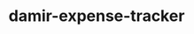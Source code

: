 # damir-expense-tracker

<!DOCTYPE html>
<html lang="en">
<head>
    <meta charset="UTF-8">
    <meta name="viewport" content="width=device-width, initial-scale=1.0">
    <title>Personal Finance & Meal Cost Tracker</title>
    <style>
        * {
            margin: 0;
            padding: 0;
            box-sizing: border-box;
        }
        
        body {
            font-family: -apple-system, BlinkMacSystemFont, 'Segoe UI', Roboto, sans-serif;
            background: linear-gradient(135deg, #667eea 0%, #764ba2 100%);
            min-height: 100vh;
            padding: 20px;
        }
        
        .container {
            max-width: 1400px;
            margin: 0 auto;
            background: rgba(255, 255, 255, 0.95);
            border-radius: 20px;
            box-shadow: 0 20px 40px rgba(0,0,0,0.1);
            padding: 30px;
        }
        
        .header {
            text-align: center;
            margin-bottom: 40px;
        }
        
        .header h1 {
            color: #2d3748;
            font-size: 2.5rem;
            margin-bottom: 10px;
            font-weight: 700;
        }
        
        .header p {
            color: #718096;
            font-size: 1.1rem;
        }
        
        .month-selector {
            background: white;
            padding: 20px;
            border-radius: 15px;
            margin-bottom: 30px;
            text-align: center;
            box-shadow: 0 5px 15px rgba(0,0,0,0.08);
        }
        
        .month-selector select {
            padding: 12px 20px;
            border: 2px solid #e2e8f0;
            border-radius: 8px;
            font-size: 1.1rem;
            font-weight: 600;
            background: white;
            cursor: pointer;
            min-width: 200px;
        }
        
        .month-selector select:focus {
            outline: none;
            border-color: #667eea;
        }
        
        .month-label {
            margin-right: 15px;
            font-weight: 600;
            color: #2d3748;
            font-size: 1.1rem;
        }
        
        .tabs {
            display: flex;
            background: #f7fafc;
            border-radius: 15px;
            margin-bottom: 30px;
            overflow: hidden;
        }
        
        .tab {
            flex: 1;
            padding: 15px 20px;
            background: transparent;
            border: none;
            cursor: pointer;
            font-weight: 600;
            transition: all 0.3s ease;
            color: #4a5568;
        }
        
        .tab.active {
            background: #667eea;
            color: white;
        }
        
        .tab-content {
            display: none;
        }
        
        .tab-content.active {
            display: block;
        }
        
        .form-section {
            background: #f8f9fa;
            padding: 25px;
            border-radius: 15px;
            margin-bottom: 30px;
        }
        
        .form-section h3 {
            color: #2d3748;
            margin-bottom: 20px;
            font-size: 1.4rem;
        }
        
        .form-row {
            display: grid;
            grid-template-columns: repeat(auto-fit, minmax(200px, 1fr));
            gap: 15px;
            margin-bottom: 15px;
        }
        
        .input-group {
            display: flex;
            flex-direction: column;
        }
        
        .input-group label {
            margin-bottom: 5px;
            font-weight: 600;
            color: #4a5568;
            font-size: 0.9rem;
        }
        
        .input-group input, .input-group select {
            padding: 12px;
            border: 2px solid #e2e8f0;
            border-radius: 8px;
            font-size: 1rem;
            transition: border-color 0.3s ease;
        }
        
        .input-group input:focus, .input-group select:focus {
            outline: none;
            border-color: #667eea;
        }
        
        .btn {
            background: linear-gradient(135deg, #667eea, #764ba2);
            color: white;
            border: none;
            padding: 12px 24px;
            border-radius: 8px;
            cursor: pointer;
            font-weight: 600;
            transition: transform 0.2s ease;
        }
        
        .btn:hover {
            transform: translateY(-2px);
        }
        
        .btn-danger {
            background: #e53e3e;
        }
        
        .table-container {
            overflow-x: auto;
            background: white;
            border-radius: 15px;
            box-shadow: 0 5px 15px rgba(0,0,0,0.08);
        }
        
        table {
            width: 100%;
            border-collapse: collapse;
        }
        
        th, td {
            padding: 12px;
            text-align: left;
            border-bottom: 1px solid #e2e8f0;
        }
        
        th {
            background: #f7fafc;
            font-weight: 600;
            color: #2d3748;
        }
        
        .stats-grid {
            display: grid;
            grid-template-columns: repeat(auto-fit, minmax(250px, 1fr));
            gap: 20px;
            margin-bottom: 30px;
        }
        
        .stat-card {
            background: linear-gradient(135deg, #4c51bf, #667eea);
            color: white;
            padding: 25px;
            border-radius: 15px;
            text-align: center;
        }
        
        .stat-value {
            font-size: 2rem;
            font-weight: 700;
            margin-bottom: 5px;
        }
        
        .stat-label {
            font-size: 0.9rem;
            opacity: 0.9;
        }
        
        .ingredient-item {
            background: white;
            padding: 15px;
            border-radius: 10px;
            margin-bottom: 10px;
            border: 1px solid #e2e8f0;
            display: flex;
            justify-content: space-between;
            align-items: center;
        }
        
        .delete-btn {
            background: #e53e3e;
            color: white;
            border: none;
            padding: 6px 12px;
            border-radius: 5px;
            cursor: pointer;
            font-size: 0.8rem;
        }
        
        .meal-cost {
            background: #48bb78;
            color: white;
            padding: 10px 20px;
            border-radius: 8px;
            font-weight: 600;
            font-size: 1.1rem;
            margin-top: 15px;
            text-align: center;
        }
    </style>
</head>
<body>
    <div class="container">
        <div class="header">
            <h1>💰 Finance Master</h1>
            <p>Track every cent, master every meal, control every expense</p>
        </div>
        
        <div class="month-selector">
            <span class="month-label">Viewing Month:</span>
            <select id="monthSelector" onchange="changeMonth()">
                <option value="2025-09">September 2025</option>
                <option value="2025-10">October 2025</option>
                <option value="2025-11">November 2025</option>
                <option value="2025-12">December 2025</option>
                <option value="2026-01">January 2026</option>
                <option value="2026-02">February 2026</option>
                <option value="2026-03">March 2026</option>
                <option value="2026-04">April 2026</option>
                <option value="2026-05">May 2026</option>
                <option value="2026-06">June 2026</option>
                <option value="2026-07">July 2026</option>
                <option value="2026-08">August 2026</option>
            </select>
        </div>
        
        <div class="tabs">
            <button class="tab active" onclick="switchTab('overview')">Overview</button>
            <button class="tab" onclick="switchTab('groceries')">Grocery Inventory</button>
            <button class="tab" onclick="switchTab('meals')">Meal Cost Calculator</button>
            <button class="tab" onclick="switchTab('expenses')">All Expenses</button>
        </div>
        
        <!-- OVERVIEW TAB -->
        <div id="overview" class="tab-content active">
            <div class="stats-grid">
                <div class="stat-card">
                    <div class="stat-value" id="totalSpent">€0.00</div>
                    <div class="stat-label">Total Spent This Month</div>
                </div>
                <div class="stat-card">
                    <div class="stat-value" id="avgMealCost">€0.00</div>
                    <div class="stat-label">Average Meal Cost</div>
                </div>
                <div class="stat-card">
                    <div class="stat-value" id="groceryValue">€0.00</div>
                    <div class="stat-label">Current Grocery Inventory Value</div>
                </div>
                <div class="stat-card">
                    <div class="stat-value" id="dailyAvg">€0.00</div>
                    <div class="stat-label">Daily Average Spending</div>
                </div>
            </div>
        </div>
        
        <!-- GROCERY INVENTORY TAB -->
        <div id="groceries" class="tab-content">
            <div class="form-section">
                <h3>Add Grocery Item</h3>
                <div class="form-row">
                    <div class="input-group">
                        <label>Product Name</label>
                        <input type="text" id="productName" placeholder="e.g., Bread">
                    </div>
                    <div class="input-group">
                        <label>Total Price (€)</label>
                        <input type="number" id="productPrice" step="0.01" placeholder="2.50">
                    </div>
                    <div class="input-group">
                        <label>Total Quantity</label>
                        <input type="number" id="productQuantity" step="0.01" placeholder="500">
                    </div>
                    <div class="input-group">
                        <label>Unit</label>
                        <select id="productUnit">
                            <option value="g">grams (g)</option>
                            <option value="ml">milliliters (ml)</option>
                            <option value="pieces">pieces</option>
                            <option value="kg">kilograms (kg)</option>
                            <option value="l">liters (l)</option>
                        </select>
                    </div>
                </div>
                <button class="btn" onclick="addGroceryItem()">Add Item</button>
            </div>
            
            <div class="table-container">
                <table>
                    <thead>
                        <tr>
                            <th>Product</th>
                            <th>Total Price</th>
                            <th>Quantity</th>
                            <th>Unit</th>
                            <th>Price per Unit</th>
                            <th>Remaining</th>
                            <th>Value Left</th>
                            <th>Actions</th>
                        </tr>
                    </thead>
                    <tbody id="groceryTable">
                    </tbody>
                </table>
            </div>
        </div>
        
        <!-- MEAL CALCULATOR TAB -->
        <div id="meals" class="tab-content">
            <div class="form-section">
                <h3>Calculate Meal Cost</h3>
                <div class="form-row">
                    <div class="input-group">
                        <label>Meal Name</label>
                        <input type="text" id="mealName" placeholder="e.g., Breakfast, Lunch">
                    </div>
                </div>
                
                <h4 style="margin: 20px 0 15px 0; color: #2d3748;">Select Ingredients:</h4>
                <div id="ingredientSelector"></div>
                
                <div id="selectedIngredients"></div>
                
                <div class="meal-cost" id="mealCostDisplay" style="display: none;">
                    Total Meal Cost: €0.00
                </div>
                
                <button class="btn" onclick="saveMeal()" style="margin-top: 15px;">Save Meal</button>
            </div>
            
            <div class="table-container">
                <h3 style="margin-bottom: 15px; color: #2d3748;">Meal History</h3>
                <table>
                    <thead>
                        <tr>
                            <th>Date</th>
                            <th>Meal Name</th>
                            <th>Ingredients</th>
                            <th>Total Cost</th>
                            <th>Actions</th>
                        </tr>
                    </thead>
                    <tbody id="mealHistory">
                    </tbody>
                </table>
            </div>
        </div>
        
        <!-- ALL EXPENSES TAB -->
        <div id="expenses" class="tab-content">
            <div class="form-section">
                <h3>Add Other Expense</h3>
                <div class="form-row">
                    <div class="input-group">
                        <label>Description</label>
                        <input type="text" id="expenseDesc" placeholder="e.g., Transport, Utilities">
                    </div>
                    <div class="input-group">
                        <label>Amount (€)</label>
                        <input type="number" id="expenseAmount" step="0.01" placeholder="15.00">
                    </div>
                    <div class="input-group">
                        <label>Category</label>
                        <select id="expenseCategory">
                            <option value="Food">Food</option>
                            <option value="Transport">Transport</option>
                            <option value="Utilities">Utilities</option>
                            <option value="Entertainment">Entertainment</option>
                            <option value="Health">Health</option>
                            <option value="Other">Other</option>
                        </select>
                    </div>
                </div>
                <button class="btn" onclick="addExpense()">Add Expense</button>
            </div>
            
            <div class="table-container">
                <table>
                    <thead>
                        <tr>
                            <th>Date</th>
                            <th>Description</th>
                            <th>Category</th>
                            <th>Amount</th>
                            <th>Actions</th>
                        </tr>
                    </thead>
                    <tbody id="expenseTable">
                    </tbody>
                </table>
            </div>
        </div>
    </div>

    <script>
        // Data storage with localStorage persistence and monthly filtering
        let currentMonth = '2025-09'; // Default to September 2025
        let allGroceryItems = JSON.parse(localStorage.getItem('allGroceryItems') || '[]');
        let allMeals = JSON.parse(localStorage.getItem('allMeals') || '[]');
        let allExpenses = JSON.parse(localStorage.getItem('allExpenses') || '[]');
        let selectedIngredients = [];

        // Filtered data for current month
        let groceryItems = [];
        let meals = [];
        let expenses = [];

        // Save data to localStorage
        function saveData() {
            localStorage.setItem('allGroceryItems', JSON.stringify(allGroceryItems));
            localStorage.setItem('allMeals', JSON.stringify(allMeals));
            localStorage.setItem('allExpenses', JSON.stringify(allExpenses));
        }

        // Get current month string
        function getCurrentMonthString() {
            return currentMonth;
        }

        // Filter data by current month
        function filterDataByMonth() {
            groceryItems = allGroceryItems.filter(item => item.month === currentMonth);
            meals = allMeals.filter(meal => meal.month === currentMonth);
            expenses = allExpenses.filter(expense => expense.month === currentMonth);
        }

        // Change month functionality
        function changeMonth() {
            currentMonth = document.getElementById('monthSelector').value;
            filterDataByMonth();
            updateAllDisplays();
        }

        // Tab switching
        function switchTab(tabName) {
            document.querySelectorAll('.tab').forEach(tab => tab.classList.remove('active'));
            document.querySelectorAll('.tab-content').forEach(content => content.classList.remove('active'));
            
            event.target.classList.add('active');
            document.getElementById(tabName).classList.add('active');
            
            if (tabName === 'meals') {
                updateIngredientSelector();
            }
            if (tabName === 'overview') {
                updateOverview();
            }
        }

        // Grocery management
        function addGroceryItem() {
            const name = document.getElementById('productName').value;
            const price = parseFloat(document.getElementById('productPrice').value);
            const quantity = parseFloat(document.getElementById('productQuantity').value);
            const unit = document.getElementById('productUnit').value;
            
            if (!name || !price || !quantity) {
                alert('Please fill all fields');
                return;
            }
            
            const item = {
                id: Date.now(),
                name,
                totalPrice: price,
                totalQuantity: quantity,
                unit,
                pricePerUnit: price / quantity,
                remaining: quantity,
                dateAdded: new Date().toLocaleDateString(),
                month: currentMonth
            };
            
            allGroceryItems.push(item);
            groceryItems.push(item);
            saveData();
            
            // Clear form
            document.getElementById('productName').value = '';
            document.getElementById('productPrice').value = '';
            document.getElementById('productQuantity').value = '';
            
            updateGroceryTable();
            updateOverview();
        }

        function updateGroceryTable() {
            const tbody = document.getElementById('groceryTable');
            tbody.innerHTML = '';
            
            groceryItems.forEach(item => {
                const valueLeft = (item.remaining / item.totalQuantity) * item.totalPrice;
                const row = tbody.insertRow();
                row.innerHTML = `
                    <td>${item.name}</td>
                    <td>€${item.totalPrice.toFixed(2)}</td>
                    <td>${item.totalQuantity} ${item.unit}</td>
                    <td>${item.unit}</td>
                    <td>€${item.pricePerUnit.toFixed(4)}</td>
                    <td>${item.remaining.toFixed(2)} ${item.unit}</td>
                    <td>€${valueLeft.toFixed(2)}</td>
                    <td><button class="delete-btn" onclick="deleteGroceryItem(${item.id})">Delete</button></td>
                `;
            });
        }

        function deleteGroceryItem(id) {
            allGroceryItems = allGroceryItems.filter(item => item.id !== id);
            groceryItems = groceryItems.filter(item => item.id !== id);
            saveData();
            updateGroceryTable();
            updateOverview();
        }

        // Meal cost calculation
        function updateIngredientSelector() {
            const selector = document.getElementById('ingredientSelector');
            selector.innerHTML = '';
            
            if (groceryItems.length === 0) {
                selector.innerHTML = '<p style="color: #718096;">Add grocery items first to calculate meal costs</p>';
                return;
            }
            
            groceryItems.forEach(item => {
                if (item.remaining > 0) {
                    const div = document.createElement('div');
                    div.className = 'ingredient-item';
                    div.innerHTML = `
                        <span>${item.name} (${item.remaining.toFixed(2)} ${item.unit} available - €${item.pricePerUnit.toFixed(4)}/${item.unit})</span>
                        <button class="btn" onclick="addIngredientToMeal(${item.id})">Add to Meal</button>
                    `;
                    selector.appendChild(div);
                }
            });
        }

        function addIngredientToMeal(itemId) {
            const item = allGroceryItems.find(g => g.id === itemId);
            const quantity = prompt(`How much ${item.name} did you use? (in ${item.unit})`);
            
            if (!quantity || quantity <= 0) return;
            
            const usedQuantity = parseFloat(quantity);
            if (usedQuantity > item.remaining) {
                alert(`You only have ${item.remaining} ${item.unit} remaining!`);
                return;
            }
            
            const cost = usedQuantity * item.pricePerUnit;
            
            selectedIngredients.push({
                name: item.name,
                quantity: usedQuantity,
                unit: item.unit,
                cost: cost,
                itemId: itemId
            });
            
            updateSelectedIngredients();
            calculateMealCost();
        }

        function updateSelectedIngredients() {
            const container = document.getElementById('selectedIngredients');
            container.innerHTML = '<h4 style="margin: 15px 0; color: #2d3748;">Meal Ingredients:</h4>';
            
            selectedIngredients.forEach((ing, index) => {
                const div = document.createElement('div');
                div.className = 'ingredient-item';
                div.innerHTML = `
                    <span>${ing.name}: ${ing.quantity} ${ing.unit} - €${ing.cost.toFixed(3)}</span>
                    <button class="delete-btn" onclick="removeIngredient(${index})">Remove</button>
                `;
                container.appendChild(div);
            });
        }

        function removeIngredient(index) {
            selectedIngredients.splice(index, 1);
            updateSelectedIngredients();
            calculateMealCost();
        }

        function calculateMealCost() {
            const total = selectedIngredients.reduce((sum, ing) => sum + ing.cost, 0);
            const display = document.getElementById('mealCostDisplay');
            display.textContent = `Total Meal Cost: €${total.toFixed(3)}`;
            display.style.display = total > 0 ? 'block' : 'none';
        }

        function saveMeal() {
            const mealName = document.getElementById('mealName').value;
            if (!mealName || selectedIngredients.length === 0) {
                alert('Please enter meal name and add ingredients');
                return;
            }
            
            const totalCost = selectedIngredients.reduce((sum, ing) => sum + ing.cost, 0);
            
            // Update remaining quantities in grocery items
            selectedIngredients.forEach(ing => {
                const item = allGroceryItems.find(g => g.id === ing.itemId);
                if (item) {
                    item.remaining -= ing.quantity;
                }
            });
            
            const meal = {
                id: Date.now(),
                name: mealName,
                ingredients: [...selectedIngredients],
                totalCost: totalCost,
                date: new Date().toLocaleDateString(),
                month: currentMonth
            };
            
            allMeals.push(meal);
            meals.push(meal);
            saveData();
            
            // Clear form
            document.getElementById('mealName').value = '';
            selectedIngredients = [];
            updateSelectedIngredients();
            calculateMealCost();
            updateMealHistory();
            updateGroceryTable();
            updateOverview();
            
            alert(`Meal "${mealName}" saved! Cost: €${totalCost.toFixed(3)}`);
        }

        function updateMealHistory() {
            const tbody = document.getElementById('mealHistory');
            tbody.innerHTML = '';
            
            meals.slice().reverse().forEach(meal => {
                const row = tbody.insertRow();
                const ingredientsList = meal.ingredients.map(ing => 
                    `${ing.name} (${ing.quantity}${ing.unit})`
                ).join(', ');
                
                row.innerHTML = `
                    <td>${meal.date}</td>
                    <td>${meal.name}</td>
                    <td>${ingredientsList}</td>
                    <td>€${meal.totalCost.toFixed(3)}</td>
                    <td><button class="delete-btn" onclick="deleteMeal(${meal.id})">Delete</button></td>
                `;
            });
        }

        function deleteMeal(id) {
            allMeals = allMeals.filter(meal => meal.id !== id);
            meals = meals.filter(meal => meal.id !== id);
            saveData();
            updateMealHistory();
            updateOverview();
        }

        // Other expenses
        function addExpense() {
            const desc = document.getElementById('expenseDesc').value;
            const amount = parseFloat(document.getElementById('expenseAmount').value);
            const category = document.getElementById('expenseCategory').value;
            
            if (!desc || !amount) {
                alert('Please fill all fields');
                return;
            }
            
            const expense = {
                id: Date.now(),
                description: desc,
                amount: amount,
                category: category,
                date: new Date().toLocaleDateString(),
                month: currentMonth
            };
            
            allExpenses.push(expense);
            expenses.push(expense);
            saveData();
            
            // Clear form
            document.getElementById('expenseDesc').value = '';
            document.getElementById('expenseAmount').value = '';
            
            updateExpenseTable();
            updateOverview();
        }

        function updateExpenseTable() {
            const tbody = document.getElementById('expenseTable');
            tbody.innerHTML = '';
            
            expenses.slice().reverse().forEach(expense => {
                const row = tbody.insertRow();
                row.innerHTML = `
                    <td>${expense.date}</td>
                    <td>${expense.description}</td>
                    <td>${expense.category}</td>
                    <td>€${expense.amount.toFixed(2)}</td>
                    <td><button class="delete-btn" onclick="deleteExpense(${expense.id})">Delete</button></td>
                `;
            });
        }

        function deleteExpense(id) {
            allExpenses = allExpenses.filter(expense => expense.id !== id);
            expenses = expenses.filter(expense => expense.id !== id);
            saveData();
            updateExpenseTable();
            updateOverview();
        }

        // Update all displays
        function updateAllDisplays() {
            updateGroceryTable();
            updateMealHistory();
            updateExpenseTable();
            updateOverview();
            if (document.getElementById('meals').classList.contains('active')) {
                updateIngredientSelector();
            }
        }

        // Overview calculations
        function updateOverview() {
            const totalGroceries = groceryItems.reduce((sum, item) => sum + item.totalPrice, 0);
            const totalOtherExpenses = expenses.reduce((sum, exp) => sum + exp.amount, 0);
            const totalSpent = totalGroceries + totalOtherExpenses;
            
            const avgMealCost = meals.length > 0 ? 
                meals.reduce((sum, meal) => sum + meal.totalCost, 0) / meals.length : 0;
            
            const currentGroceryValue = groceryItems.reduce((sum, item) => 
                sum + ((item.remaining / item.totalQuantity) * item.totalPrice), 0);
            
            const dailyAvg = totalSpent / getDaysInCurrentMonth();
            
            document.getElementById('totalSpent').textContent = `€${totalSpent.toFixed(2)}`;
            document.getElementById('avgMealCost').textContent = `€${avgMealCost.toFixed(3)}`;
            document.getElementById('groceryValue').textContent = `€${currentGroceryValue.toFixed(2)}`;
            document.getElementById('dailyAvg').textContent = `€${dailyAvg.toFixed(2)}`;
        }

        // Get days in current month for accurate daily average
        function getDaysInCurrentMonth() {
            const [year, month] = currentMonth.split('-');
            return new Date(year, month, 0).getDate();
        }

        // Initialize - load saved data and update displays
        document.addEventListener('DOMContentLoaded', function() {
            // Set current month as default
            document.getElementById('monthSelector').value = currentMonth;
            filterDataByMonth();
            updateAllDisplays();
        });
        
        // Initial setup
        filterDataByMonth();
        updateOverview();
    </script>
</body>
</html>
